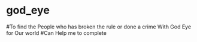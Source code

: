 # god_eye
#To find the People who has broken the rule or done a crime 
With God Eye for Our world
#Can Help me to complete
